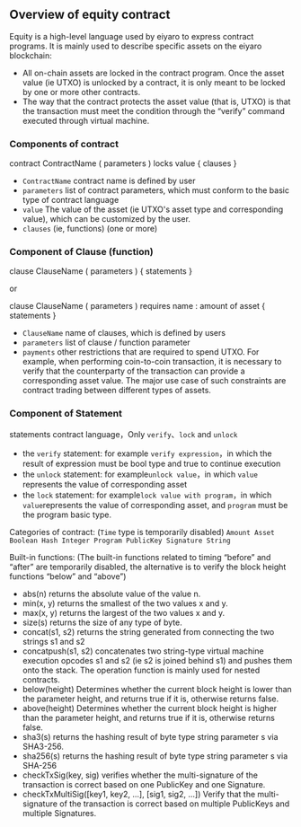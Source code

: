 ## Overview of equity contract

Equity is a high-level language used by eiyaro to express contract programs. It is mainly used to describe specific assets on the eiyaro blockchain:

- All on-chain assets are locked in the contract program. Once the asset value (ie UTXO) is unlocked by a contract, it is only meant to be locked by one or more other contracts.
- The way that the contract protects the asset value (that is, UTXO) is that the transaction must meet the condition through the “verify” command executed through virtual machine.

### Components of contract

  contract ContractName ( parameters ) locks value { clauses }

  - `ContractName` contract name is defined by user
  - `parameters` list of contract parameters, which must conform to the basic type of contract language 
  - `value` The value of the asset (ie UTXO's asset type and corresponding value), which can be customized by the user.
  - `clauses` (ie, functions) (one or more)

### Component of Clause (function)
  clause ClauseName ( parameters ) { statements }

  or

  clause ClauseName ( parameters ) requires name : amount of asset { statements }

  - `ClauseName` name of clauses, which is defined by users
  - `parameters`  list of clause / function parameter
  - `payments` other restrictions that are required to spend UTXO. For example, when performing coin-to-coin transaction, it is necessary to verify that the counterparty of the transaction can provide a corresponding asset value. The major use case of such constraints are contract trading between different types of assets.            

### Component of Statement

  statements contract language，Only `verify`、`lock` and `unlock`
  - the `verify` statement: for example `verify expression`，in which the result of expression must be bool type and true to continue execution
  - the `unlock` statement: for example`unlock value`，in which `value` represents the value of corresponding asset
  - the `lock` statement: for example`lock value with program`，in which `value`represents the value of corresponding asset, and `program` must be the program basic type.

Categories of contract: (`Time` type is temporarily disabled)
    `Amount Asset Boolean Hash Integer Program PublicKey Signature String`

Built-in functions: (The built-in functions related to timing “before” and “after” are temporarily disabled, the alternative is to verify the block height functions “below” and “above”)
- abs(n) returns the absolute value of the value n.
- min(x, y) returns the smallest of the two values ​​x and y.
-  max(x, y) returns the largest of the two values ​​x and y.
- size(s) returns the size of any type of byte.
- concat(s1, s2) returns the string generated from connecting the two strings s1 and s2
- concatpush(s1, s2) concatenates two string-type virtual machine execution opcodes s1 and s2 (ie s2 is joined ​​behind s1) and pushes them onto the stack. The operation function is mainly used for nested contracts.
- below(height) Determines whether the current block height is lower than the parameter height, and returns true if it is, otherwise returns false.
- above(height) Determines whether the current block height is higher than the parameter height, and returns true if it is, otherwise returns false.
- sha3(s) returns the hashing result of byte type string parameter s via SHA3-256. 
- sha256(s) returns the hashing result of byte type string parameter s via SHA-256
- checkTxSig(key, sig) verifies whether the multi-signature of the transaction is correct based on one PublicKey and one Signature.
- checkTxMultiSig([key1, key2, ...], [sig1, sig2, ...]) Verify that the multi-signature of the transaction is correct based on multiple PublicKeys and multiple Signatures.
